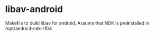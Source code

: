 # libav-android
Makefile to build libav for android.
Assume that NDK is preinstalled in /opt/android-ndk-r10d
